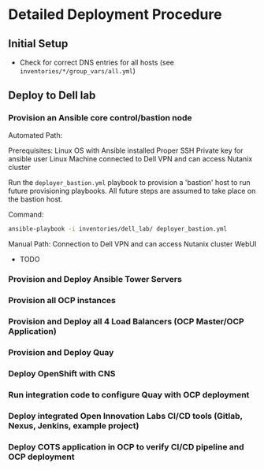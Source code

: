 # Detailed Deployment Procedure

## Initial Setup

- Check for correct DNS entries for all hosts (see `inventories/*/group_vars/all.yml`)

## Deploy to Dell lab

### Provision an Ansible core control/bastion node
Automated Path:

Prerequisites:
Linux OS with Ansible installed
Proper SSH Private key for ansible user
Linux Machine connected to Dell VPN and can access Nutanix cluster

Run the `deployer_bastion.yml` playbook to provision a 'bastion' host to run future provisioning playbooks. All future steps are assumed to take place on the bastion host.

Command:
```bash
ansible-playbook -i inventories/dell_lab/ deployer_bastion.yml
```

Manual Path:
Connection to Dell VPN and can access Nutanix cluster WebUI

- TODO


### Provision and Deploy Ansible Tower Servers

### Provision all OCP instances 

### Provision and Deploy all 4 Load Balancers (OCP Master/OCP Application)

### Provision and  Deploy Quay

### Deploy OpenShift with CNS

### Run integration code to configure Quay with OCP deployment

### Deploy integrated Open Innovation Labs CI/CD tools (Gitlab, Nexus, Jenkins, example project)

### Deploy COTS application in OCP to verify CI/CD pipeline and OCP deployment

